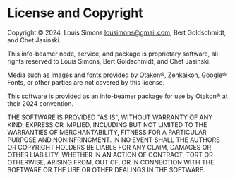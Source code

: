 # License and Copyright

Copyright © 2024, Louis Simons <lousimons@gmail.com>, Bert Goldschmidt, and Chet Jasinski.

This info-beamer node, service, and package is proprietary software, all rights reserved to Louis Simons, Bert Goldschmidt, and Chet Jasinski.

Media such as images and fonts provided by Otakon®, Zenkaikon, Google® Fonts, or other parties are not covered by this license.

This software is provided as an info-beamer package for use by Otakon® at their 2024 convention.

THE SOFTWARE IS PROVIDED "AS IS", WITHOUT WARRANTY OF ANY KIND, EXPRESS OR IMPLIED, INCLUDING BUT NOT LIMITED TO THE WARRANTIES OF MERCHANTABILITY, FITNESS FOR A PARTICULAR PURPOSE AND NONINFRINGMENT. IN NO EVENT SHALL THE AUTHORS OR COPYRIGHT HOLDERS BE LIABLE FOR ANY CLAIM, DAMAGES OR OTHER LIABILITY, WHETHER IN AN ACTION OF CONTRACT, TORT OR OTHERWISE, ARISING FROM, OUT OF, OR IN CONNECTION WITH THE SOFTWARE OR THE USE OR OTHER DEALINGS IN THE SOFTWARE.
